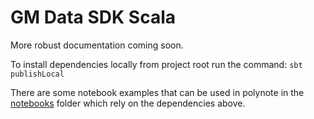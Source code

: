 # GM Data SDK Scala

More robust documentation coming soon. 

To install dependencies locally from project root run the command: `sbt publishLocal`

There are some notebook examples that can be used in polynote in the [notebooks](./notebooks) folder which rely on the dependencies above.
